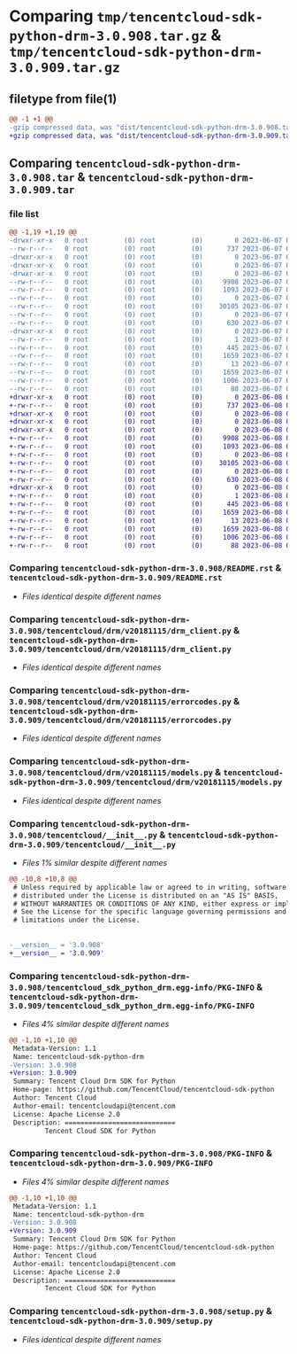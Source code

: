# Comparing `tmp/tencentcloud-sdk-python-drm-3.0.908.tar.gz` & `tmp/tencentcloud-sdk-python-drm-3.0.909.tar.gz`

## filetype from file(1)

```diff
@@ -1 +1 @@
-gzip compressed data, was "dist/tencentcloud-sdk-python-drm-3.0.908.tar", last modified: Wed Jun  7 00:23:05 2023, max compression
+gzip compressed data, was "dist/tencentcloud-sdk-python-drm-3.0.909.tar", last modified: Thu Jun  8 00:23:39 2023, max compression
```

## Comparing `tencentcloud-sdk-python-drm-3.0.908.tar` & `tencentcloud-sdk-python-drm-3.0.909.tar`

### file list

```diff
@@ -1,19 +1,19 @@
-drwxr-xr-x   0 root         (0) root         (0)        0 2023-06-07 00:23:05.000000 tencentcloud-sdk-python-drm-3.0.908/
--rw-r--r--   0 root         (0) root         (0)      737 2023-06-07 00:23:05.000000 tencentcloud-sdk-python-drm-3.0.908/README.rst
-drwxr-xr-x   0 root         (0) root         (0)        0 2023-06-07 00:23:05.000000 tencentcloud-sdk-python-drm-3.0.908/tencentcloud/
-drwxr-xr-x   0 root         (0) root         (0)        0 2023-06-07 00:23:05.000000 tencentcloud-sdk-python-drm-3.0.908/tencentcloud/drm/
-drwxr-xr-x   0 root         (0) root         (0)        0 2023-06-07 00:23:05.000000 tencentcloud-sdk-python-drm-3.0.908/tencentcloud/drm/v20181115/
--rw-r--r--   0 root         (0) root         (0)     9908 2023-06-07 00:23:05.000000 tencentcloud-sdk-python-drm-3.0.908/tencentcloud/drm/v20181115/drm_client.py
--rw-r--r--   0 root         (0) root         (0)     1093 2023-06-07 00:23:05.000000 tencentcloud-sdk-python-drm-3.0.908/tencentcloud/drm/v20181115/errorcodes.py
--rw-r--r--   0 root         (0) root         (0)        0 2023-06-07 00:23:05.000000 tencentcloud-sdk-python-drm-3.0.908/tencentcloud/drm/v20181115/__init__.py
--rw-r--r--   0 root         (0) root         (0)    30105 2023-06-07 00:23:05.000000 tencentcloud-sdk-python-drm-3.0.908/tencentcloud/drm/v20181115/models.py
--rw-r--r--   0 root         (0) root         (0)        0 2023-06-07 00:23:05.000000 tencentcloud-sdk-python-drm-3.0.908/tencentcloud/drm/__init__.py
--rw-r--r--   0 root         (0) root         (0)      630 2023-06-07 00:23:05.000000 tencentcloud-sdk-python-drm-3.0.908/tencentcloud/__init__.py
-drwxr-xr-x   0 root         (0) root         (0)        0 2023-06-07 00:23:05.000000 tencentcloud-sdk-python-drm-3.0.908/tencentcloud_sdk_python_drm.egg-info/
--rw-r--r--   0 root         (0) root         (0)        1 2023-06-07 00:23:05.000000 tencentcloud-sdk-python-drm-3.0.908/tencentcloud_sdk_python_drm.egg-info/dependency_links.txt
--rw-r--r--   0 root         (0) root         (0)      445 2023-06-07 00:23:05.000000 tencentcloud-sdk-python-drm-3.0.908/tencentcloud_sdk_python_drm.egg-info/SOURCES.txt
--rw-r--r--   0 root         (0) root         (0)     1659 2023-06-07 00:23:05.000000 tencentcloud-sdk-python-drm-3.0.908/tencentcloud_sdk_python_drm.egg-info/PKG-INFO
--rw-r--r--   0 root         (0) root         (0)       13 2023-06-07 00:23:05.000000 tencentcloud-sdk-python-drm-3.0.908/tencentcloud_sdk_python_drm.egg-info/top_level.txt
--rw-r--r--   0 root         (0) root         (0)     1659 2023-06-07 00:23:05.000000 tencentcloud-sdk-python-drm-3.0.908/PKG-INFO
--rw-r--r--   0 root         (0) root         (0)     1006 2023-06-07 00:23:05.000000 tencentcloud-sdk-python-drm-3.0.908/setup.py
--rw-r--r--   0 root         (0) root         (0)       88 2023-06-07 00:23:05.000000 tencentcloud-sdk-python-drm-3.0.908/setup.cfg
+drwxr-xr-x   0 root         (0) root         (0)        0 2023-06-08 00:23:39.000000 tencentcloud-sdk-python-drm-3.0.909/
+-rw-r--r--   0 root         (0) root         (0)      737 2023-06-08 00:23:39.000000 tencentcloud-sdk-python-drm-3.0.909/README.rst
+drwxr-xr-x   0 root         (0) root         (0)        0 2023-06-08 00:23:39.000000 tencentcloud-sdk-python-drm-3.0.909/tencentcloud/
+drwxr-xr-x   0 root         (0) root         (0)        0 2023-06-08 00:23:39.000000 tencentcloud-sdk-python-drm-3.0.909/tencentcloud/drm/
+drwxr-xr-x   0 root         (0) root         (0)        0 2023-06-08 00:23:39.000000 tencentcloud-sdk-python-drm-3.0.909/tencentcloud/drm/v20181115/
+-rw-r--r--   0 root         (0) root         (0)     9908 2023-06-08 00:23:39.000000 tencentcloud-sdk-python-drm-3.0.909/tencentcloud/drm/v20181115/drm_client.py
+-rw-r--r--   0 root         (0) root         (0)     1093 2023-06-08 00:23:39.000000 tencentcloud-sdk-python-drm-3.0.909/tencentcloud/drm/v20181115/errorcodes.py
+-rw-r--r--   0 root         (0) root         (0)        0 2023-06-08 00:23:39.000000 tencentcloud-sdk-python-drm-3.0.909/tencentcloud/drm/v20181115/__init__.py
+-rw-r--r--   0 root         (0) root         (0)    30105 2023-06-08 00:23:39.000000 tencentcloud-sdk-python-drm-3.0.909/tencentcloud/drm/v20181115/models.py
+-rw-r--r--   0 root         (0) root         (0)        0 2023-06-08 00:23:39.000000 tencentcloud-sdk-python-drm-3.0.909/tencentcloud/drm/__init__.py
+-rw-r--r--   0 root         (0) root         (0)      630 2023-06-08 00:23:39.000000 tencentcloud-sdk-python-drm-3.0.909/tencentcloud/__init__.py
+drwxr-xr-x   0 root         (0) root         (0)        0 2023-06-08 00:23:39.000000 tencentcloud-sdk-python-drm-3.0.909/tencentcloud_sdk_python_drm.egg-info/
+-rw-r--r--   0 root         (0) root         (0)        1 2023-06-08 00:23:39.000000 tencentcloud-sdk-python-drm-3.0.909/tencentcloud_sdk_python_drm.egg-info/dependency_links.txt
+-rw-r--r--   0 root         (0) root         (0)      445 2023-06-08 00:23:39.000000 tencentcloud-sdk-python-drm-3.0.909/tencentcloud_sdk_python_drm.egg-info/SOURCES.txt
+-rw-r--r--   0 root         (0) root         (0)     1659 2023-06-08 00:23:39.000000 tencentcloud-sdk-python-drm-3.0.909/tencentcloud_sdk_python_drm.egg-info/PKG-INFO
+-rw-r--r--   0 root         (0) root         (0)       13 2023-06-08 00:23:39.000000 tencentcloud-sdk-python-drm-3.0.909/tencentcloud_sdk_python_drm.egg-info/top_level.txt
+-rw-r--r--   0 root         (0) root         (0)     1659 2023-06-08 00:23:39.000000 tencentcloud-sdk-python-drm-3.0.909/PKG-INFO
+-rw-r--r--   0 root         (0) root         (0)     1006 2023-06-08 00:23:39.000000 tencentcloud-sdk-python-drm-3.0.909/setup.py
+-rw-r--r--   0 root         (0) root         (0)       88 2023-06-08 00:23:39.000000 tencentcloud-sdk-python-drm-3.0.909/setup.cfg
```

### Comparing `tencentcloud-sdk-python-drm-3.0.908/README.rst` & `tencentcloud-sdk-python-drm-3.0.909/README.rst`

 * *Files identical despite different names*

### Comparing `tencentcloud-sdk-python-drm-3.0.908/tencentcloud/drm/v20181115/drm_client.py` & `tencentcloud-sdk-python-drm-3.0.909/tencentcloud/drm/v20181115/drm_client.py`

 * *Files identical despite different names*

### Comparing `tencentcloud-sdk-python-drm-3.0.908/tencentcloud/drm/v20181115/errorcodes.py` & `tencentcloud-sdk-python-drm-3.0.909/tencentcloud/drm/v20181115/errorcodes.py`

 * *Files identical despite different names*

### Comparing `tencentcloud-sdk-python-drm-3.0.908/tencentcloud/drm/v20181115/models.py` & `tencentcloud-sdk-python-drm-3.0.909/tencentcloud/drm/v20181115/models.py`

 * *Files identical despite different names*

### Comparing `tencentcloud-sdk-python-drm-3.0.908/tencentcloud/__init__.py` & `tencentcloud-sdk-python-drm-3.0.909/tencentcloud/__init__.py`

 * *Files 1% similar despite different names*

```diff
@@ -10,8 +10,8 @@
 # Unless required by applicable law or agreed to in writing, software
 # distributed under the License is distributed on an "AS IS" BASIS,
 # WITHOUT WARRANTIES OR CONDITIONS OF ANY KIND, either express or implied.
 # See the License for the specific language governing permissions and
 # limitations under the License.
 
 
-__version__ = '3.0.908'
+__version__ = '3.0.909'
```

### Comparing `tencentcloud-sdk-python-drm-3.0.908/tencentcloud_sdk_python_drm.egg-info/PKG-INFO` & `tencentcloud-sdk-python-drm-3.0.909/tencentcloud_sdk_python_drm.egg-info/PKG-INFO`

 * *Files 4% similar despite different names*

```diff
@@ -1,10 +1,10 @@
 Metadata-Version: 1.1
 Name: tencentcloud-sdk-python-drm
-Version: 3.0.908
+Version: 3.0.909
 Summary: Tencent Cloud Drm SDK for Python
 Home-page: https://github.com/TencentCloud/tencentcloud-sdk-python
 Author: Tencent Cloud
 Author-email: tencentcloudapi@tencent.com
 License: Apache License 2.0
 Description: ============================
         Tencent Cloud SDK for Python
```

### Comparing `tencentcloud-sdk-python-drm-3.0.908/PKG-INFO` & `tencentcloud-sdk-python-drm-3.0.909/PKG-INFO`

 * *Files 4% similar despite different names*

```diff
@@ -1,10 +1,10 @@
 Metadata-Version: 1.1
 Name: tencentcloud-sdk-python-drm
-Version: 3.0.908
+Version: 3.0.909
 Summary: Tencent Cloud Drm SDK for Python
 Home-page: https://github.com/TencentCloud/tencentcloud-sdk-python
 Author: Tencent Cloud
 Author-email: tencentcloudapi@tencent.com
 License: Apache License 2.0
 Description: ============================
         Tencent Cloud SDK for Python
```

### Comparing `tencentcloud-sdk-python-drm-3.0.908/setup.py` & `tencentcloud-sdk-python-drm-3.0.909/setup.py`

 * *Files identical despite different names*

